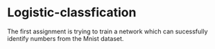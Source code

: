 # Logistic-classfication
The first assignment is trying to train a network which can sucessfully identify numbers from the Mnist dataset.
